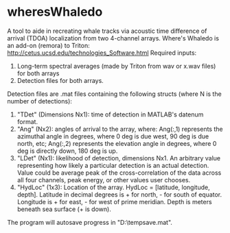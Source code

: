 # wheresWhaledo
A tool to aide in recreating whale tracks via acoustic time difference of arrival (TDOA) localization from two 4-channel arrays.
Where's Whaledo is an add-on (remora) to Triton: http://cetus.ucsd.edu/technologies_Software.html
Required inputs: 
1) Long-term spectral averages (made by Triton from wav or x.wav files) for both arrays
2) Detection files for both arrays.

Detection files are .mat files containing the following structs (where N is the number of detections):
1) "TDet" (Dimensions Nx1): time of detection in MATLAB's datenum format.
2) "Ang" (Nx2): angles of arrival to the array, where: Ang(:,1) represents the azimuthal angle in degrees, where 0 deg is due west, 90 deg is due north, etc; Ang(:,2) represents the elevation angle in degrees, where 0 deg is directly down, 180 deg is up.
3) "LDet" (Nx1): likelihood of detection, dimensions Nx1. An arbitrary value representing how likely a particular detection is an actual detection. Value could be average peak of the cross-correlation of the data across all four channels, peak energy, or other values user chooses.
4) "HydLoc" (1x3): Location of the array. HydLoc = [latitude, longitude, depth]. Latitude in decimal degrees is + for north, - for south of equator. Longitude is + for east, - for west of prime meridian. Depth is meters beneath sea surface (+ is down).

The program will autosave progress in "D:\tempsave.mat". 
